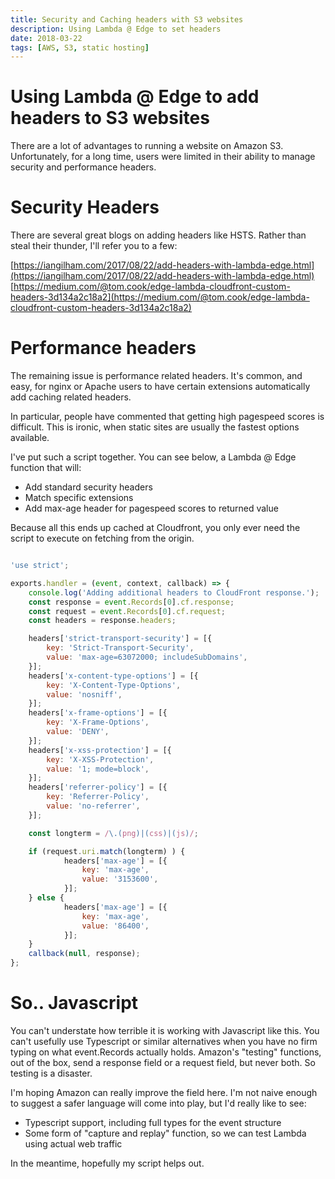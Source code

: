 ```yaml
---
title: Security and Caching headers with S3 websites
description: Using Lambda @ Edge to set headers
date: 2018-03-22
tags: [AWS, S3, static hosting]
---
```


# Using Lambda @ Edge to add headers to S3 websites

There are a lot of advantages to running a website on Amazon S3. Unfortunately, for a long time, users were limited in their ability to manage security and performance headers.

# Security Headers

There are several great blogs on adding headers like HSTS. Rather than steal their thunder, I'll refer you to a few:

[https://iangilham.com/2017/08/22/add-headers-with-lambda-edge.html](https://iangilham.com/2017/08/22/add-headers-with-lambda-edge.html)
[https://medium.com/@tom.cook/edge-lambda-cloudfront-custom-headers-3d134a2c18a2](https://medium.com/@tom.cook/edge-lambda-cloudfront-custom-headers-3d134a2c18a2)

# Performance headers

The remaining issue is performance related headers. It's common, and easy, for nginx or Apache users to have certain extensions automatically add caching related headers.

In particular, people have commented that getting high pagespeed scores is difficult. This is ironic, when static sites are usually the fastest options available.

I've put such a script together. You can see below, a Lambda @ Edge function that will:

- Add standard security headers
- Match specific extensions
- Add max-age header for pagespeed scores to returned value

Because all this ends up cached at Cloudfront, you only ever need the script to execute on fetching from the origin.

```javascript

'use strict';

exports.handler = (event, context, callback) => {
    console.log('Adding additional headers to CloudFront response.');
    const response = event.Records[0].cf.response;
    const request = event.Records[0].cf.request;
    const headers = response.headers;

    headers['strict-transport-security'] = [{
        key: 'Strict-Transport-Security',
        value: 'max-age=63072000; includeSubDomains',
    }];
    headers['x-content-type-options'] = [{
        key: 'X-Content-Type-Options',
        value: 'nosniff',
    }];
    headers['x-frame-options'] = [{
        key: 'X-Frame-Options',
        value: 'DENY',
    }];
    headers['x-xss-protection'] = [{
        key: 'X-XSS-Protection',
        value: '1; mode=block',
    }];
    headers['referrer-policy'] = [{
        key: 'Referrer-Policy',
        value: 'no-referrer',
    }];

    const longterm = /\.(png)|(css)|(js)/;

    if (request.uri.match(longterm) ) {
            headers['max-age'] = [{
                key: 'max-age',
                value: '3153600',
            }];
    } else {
            headers['max-age'] = [{
                key: 'max-age',
                value: '86400',
            }];
    }
    callback(null, response);
};
```

# So.. Javascript

You can't understate how terrible it is working with Javascript like this. You can't usefully use Typescript or similar alternatives when you have no firm typing on what event.Records actually holds. Amazon's "testing" functions, out of the box, send a response field or a request field, but never both. So testing is a disaster.

I'm hoping Amazon can really improve the field here. I'm not naive enough to suggest a safer language will come into play, but I'd really like to see:

- Typescript support, including full types for the event structure
- Some form of "capture and replay" function, so we can test Lambda using actual web traffic

In the meantime, hopefully my script helps out.
